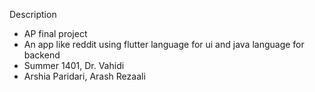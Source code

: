 Description

- AP final project
- An app like reddit using flutter language for ui and java language for backend
- Summer 1401, Dr. Vahidi
- Arshia Paridari, Arash Rezaali
